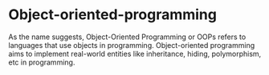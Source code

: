 # Object-oriented-programming
As the name suggests, Object-Oriented Programming or OOPs refers to languages that use objects in programming. Object-oriented programming aims to implement real-world entities like inheritance, hiding, polymorphism, etc in programming.
